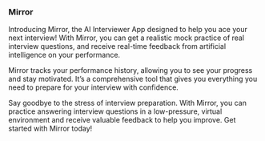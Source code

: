 ### Mirror
Introducing Mirror, the AI Interviewer App designed to help you ace your next interview! With Mirror, you can get a realistic mock practice of real interview questions, and receive real-time feedback from artificial intelligence on your performance.

Mirror tracks your performance history, allowing you to see your progress and stay motivated. It’s a comprehensive tool that gives you everything you need to prepare for your interview with confidence.

Say goodbye to the stress of interview preparation. With Mirror, you can practice answering interview questions in a low-pressure, virtual environment and receive valuable feedback to help you improve. Get started with Mirror today!
